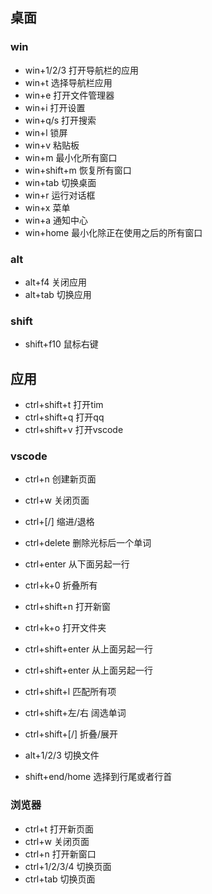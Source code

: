 ## 桌面

### win
* win+1/2/3 打开导航栏的应用
* win+t 选择导航栏应用
* win+e 打开文件管理器
* win+i 打开设置
* win+q/s 打开搜索
* win+l 锁屏
* win+v 粘贴板
* win+m 最小化所有窗口
* win+shift+m 恢复所有窗口
* win+tab 切换桌面
* win+r 运行对话框
* win+x 菜单
* win+a 通知中心
* win+home 最小化除正在使用之后的所有窗口

### alt
* alt+f4 关闭应用
* alt+tab 切换应用

### shift
* shift+f10 鼠标右键


## 应用
* ctrl+shift+t 打开tim
* ctrl+shift+q 打开qq
* ctrl+shift+v 打开vscode

### vscode
* ctrl+n 创建新页面
* ctrl+w 关闭页面
* ctrl+[/] 缩进/退格
* ctrl+delete 删除光标后一个单词
* ctrl+enter 从下面另起一行
* ctrl+k+0 折叠所有
* ctrl+shift+n 打开新窗
* ctrl+k+o 打开文件夹

* ctrl+shift+enter 从上面另起一行
* ctrl+shift+enter 从上面另起一行
* ctrl+shift+l 匹配所有项
* ctrl+shift+左/右 阔选单词
* ctrl+shift+[/] 折叠/展开

* alt+1/2/3 切换文件

* shift+end/home 选择到行尾或者行首


### 浏览器
* ctrl+t 打开新页面
* ctrl+w 关闭页面
* ctrl+n 打开新窗口
* ctrl+1/2/3/4 切换页面
* ctrl+tab 切换页面
